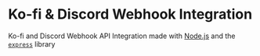 # Ko-fi & Discord Webhook Integration
Ko-fi and Discord Webhook API Integration made with [Node.js](https://nodejs.org) and the [`express`](https:///npmjs.org/package/express) library
